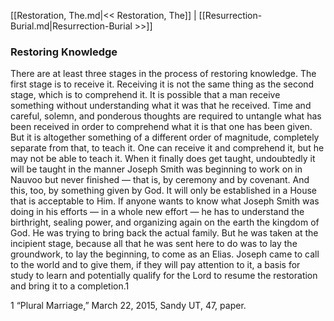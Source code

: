 [[Restoration, The.md|<< Restoration, The]]  |  [[Resurrection-Burial.md|Resurrection-Burial >>]]

### Restoring Knowledge
There are at least three stages in the process of restoring knowledge. The first stage is to receive it. Receiving it is not the same thing as the second stage, which is to comprehend it. It is possible that a man receive something without understanding what it was that he received. Time and careful, solemn, and ponderous thoughts are required to untangle what has been received in order to comprehend what it is that one has been given. But it is altogether something of a different order of magnitude, completely separate from that, to teach it. One can receive it and comprehend it, but he may not be able to teach it. When it finally does get taught, undoubtedly it will be taught in the manner Joseph Smith was beginning to work on in Nauvoo but never finished — that is, by ceremony and by covenant. And this, too, by something given by God. It will only be established in a House that is acceptable to Him. If anyone wants to know what Joseph Smith was doing in his efforts — in a whole new effort — he has to understand the birthright, sealing power, and organizing again on the earth the kingdom of God. He was trying to bring back the actual family. But he was taken at the incipient stage, because all that he was sent here to do was to lay the groundwork, to lay the beginning, to come as an Elias. Joseph came to call to the world and to give them, if they will pay attention to it, a basis for study to learn and potentially qualify for the Lord to resume the restoration and bring it to a completion.1



1 “Plural Marriage,” March 22, 2015, Sandy UT, 47, paper.